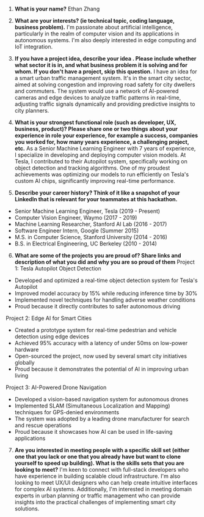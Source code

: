 1. **What is your name?**
Ethan Zhang

2. **What are your interests?  (ie technical topic, coding language, business problem).**
I'm passionate about artificial intelligence, particularly in the realm of computer vision and its applications in autonomous systems. I'm also deeply interested in edge computing and IoT integration.

3. **If you have a project idea, describe your idea . Please include whether what sector it is in, and what business problem it is solving and for whom. If you don't have a project, skip this question.**
I have an idea for a smart urban traffic management system. It's in the smart city sector, aimed at solving congestion and improving road safety for city dwellers and commuters. The system would use a network of AI-powered cameras and edge devices to analyze traffic patterns in real-time, adjusting traffic signals dynamically and providing predictive insights to city planners.

4. **What is your strongest functional role (such as developer, UX, business, product)? Please share one or two things about your experience in role your experience, for example a success, companies you worked for, how many years experience, a challenging project, etc.**
As a Senior Machine Learning Engineer with 7 years of experience, I specialize in developing and deploying computer vision models. At Tesla, I contributed to their Autopilot system, specifically working on object detection and tracking algorithms. One of my proudest achievements was optimizing our models to run efficiently on Tesla's custom AI chips, significantly improving real-time performance.

5. **Describe your career history? Think of it like a snapshot of your LinkedIn that is relevant for your teammates at this hackathon.**
- Senior Machine Learning Engineer, Tesla (2019 - Present)
- Computer Vision Engineer, Waymo (2017 - 2019)
- Machine Learning Researcher, Stanford AI Lab (2016 - 2017)
- Software Engineer Intern, Google (Summer 2015)
- M.S. in Computer Science, Stanford University (2014 - 2016)
- B.S. in Electrical Engineering, UC Berkeley (2010 - 2014)

6. **What are some of the projects you are proud of? Share links and description of what you did and why you are so proud of them**
Project 1: Tesla Autopilot Object Detection
- Developed and optimized a real-time object detection system for Tesla's Autopilot
- Improved model accuracy by 15% while reducing inference time by 30%
- Implemented novel techniques for handling adverse weather conditions
- Proud because it directly contributes to safer autonomous driving

Project 2: Edge AI for Smart Cities
- Created a prototype system for real-time pedestrian and vehicle detection using edge devices
- Achieved 95% accuracy with a latency of under 50ms on low-power hardware
- Open-sourced the project, now used by several smart city initiatives globally
- Proud because it demonstrates the potential of AI in improving urban living

Project 3: AI-Powered Drone Navigation
- Developed a vision-based navigation system for autonomous drones
- Implemented SLAM (Simultaneous Localization and Mapping) techniques for GPS-denied environments
- The system was adopted by a leading drone manufacturer for search and rescue operations
- Proud because it showcases how AI can be used in life-saving applications

7. **Are you interested in meeting people with a specific skill set (either one that you lack or one that you already have but want to clone yourself to speed up building). What is the skills sets that you are looking to meet?**
I'm keen to connect with full-stack developers who have experience in building scalable cloud infrastructure. I'm also looking to meet UX/UI designers who can help create intuitive interfaces for complex AI systems. Additionally, I'm interested in meeting domain experts in urban planning or traffic management who can provide insights into the practical challenges of implementing smart city solutions.